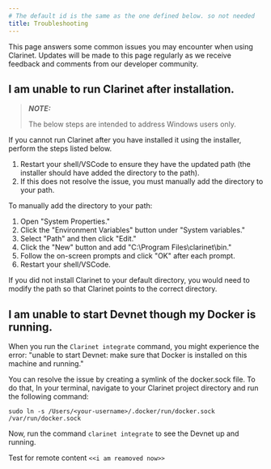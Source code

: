 ```yaml
---
# The default id is the same as the one defined below. so not needed
title: Troubleshooting
---
```


This page answers some common issues you may encounter when using Clarinet. Updates will be made to this page regularly as we receive feedback and comments from our developer community.

## I am unable to run Clarinet after installation. 

> **_NOTE:_**
>
> The below steps are intended to address Windows users only.

If you cannot run Clarinet after you have installed it using the installer, perform the steps listed below.

1. Restart your shell/VSCode to ensure they have the updated path (the installer should have added the directory to the path).
2. If this does not resolve the issue, you must manually add the directory to your path.

To manually add the directory to your path:

1. Open "System Properties."
2. Click the "Environment Variables" button under "System variables."
3. Select "Path" and then click "Edit." 
4. Click the "New" button and add "C:\Program Files\clarinet\bin."
5. Follow the on-screen prompts and click "OK" after each prompt.
6. Restart your shell/VSCode.

If you did not install Clarinet to your default directory, you would need to modify the path so that Clarinet points to the correct directory. 

## I am unable to start Devnet though my Docker is running.

When you run the `Clarinet integrate` command, you might experience the error: "unable to start Devnet: make sure that Docker is installed on this machine and running."

You can resolve the issue by creating a symlink of the docker.sock file. To do that, In your terminal, navigate to your Clarinet project directory and run the following command:

`sudo ln -s /Users/<your-username>/.docker/run/docker.sock /var/run/docker.sock` 

Now, run the command `clarinet integrate` to see the Devnet up and running.


Test for remote content `<<i am reamoved now>>`
